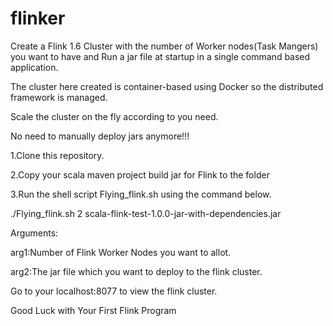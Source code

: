 # flinker
Create a Flink 1.6 Cluster with the number of Worker nodes(Task Mangers) you want to have and Run a jar file at startup in a single command based application.


The cluster here created is container-based using Docker so the distributed framework is managed.


Scale the cluster on the fly according to you need.


No need to manually deploy jars anymore!!!

1.Clone this repository.

2.Copy your scala maven project build jar for Flink to the folder 


3.Run the shell script Flying_flink.sh using the command below.

./Flying_flink.sh 2 scala-flink-test-1.0.0-jar-with-dependencies.jar

Arguments:

arg1:Number of Flink Worker Nodes you want to allot.

arg2:The jar file which you want to deploy to the flink cluster.

Go to your localhost:8077 to view the flink cluster.

Good Luck with Your First Flink Program
